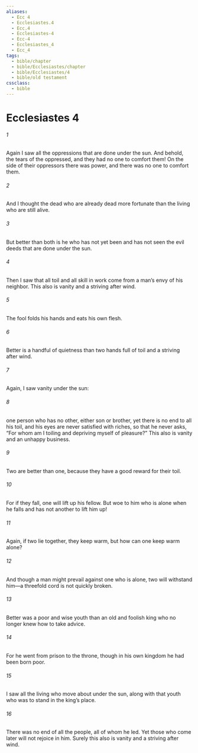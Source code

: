```yaml
---
aliases:
  - Ecc 4
  - Ecclesiastes.4
  - Ecc.4
  - Ecclesiastes-4
  - Ecc-4
  - Ecclesiastes_4
  - Ecc_4
tags:
  - bible/chapter
  - bible/Ecclesiastes/chapter
  - bible/Ecclesiastes/4
  - bible/old testament
cssclass:
  - bible
---
```


# Ecclesiastes 4

###### 1
Again I saw all the oppressions that are done under the sun. And behold, the tears of the oppressed, and they had no one to comfort them! On the side of their oppressors there was power, and there was no one to comfort them.
###### 2
And I thought the dead who are already dead more fortunate than the living who are still alive.
###### 3
But better than both is he who has not yet been and has not seen the evil deeds that are done under the sun.
###### 4
Then I saw that all toil and all skill in work come from a man’s envy of his neighbor. This also is vanity and a striving after wind.
###### 5
The fool folds his hands and eats his own flesh.
###### 6
Better is a handful of quietness than two hands full of toil and a striving after wind.
###### 7
Again, I saw vanity under the sun:
###### 8
one person who has no other, either son or brother, yet there is no end to all his toil, and his eyes are never satisfied with riches, so that he never asks, “For whom am I toiling and depriving myself of pleasure?” This also is vanity and an unhappy business.
###### 9
Two are better than one, because they have a good reward for their toil.
###### 10
For if they fall, one will lift up his fellow. But woe to him who is alone when he falls and has not another to lift him up!
###### 11
Again, if two lie together, they keep warm, but how can one keep warm alone?
###### 12
And though a man might prevail against one who is alone, two will withstand him—a threefold cord is not quickly broken.
###### 13
Better was a poor and wise youth than an old and foolish king who no longer knew how to take advice.
###### 14
For he went from prison to the throne, though in his own kingdom he had been born poor.
###### 15
I saw all the living who move about under the sun, along with that youth who was to stand in the king’s place.
###### 16
There was no end of all the people, all of whom he led. Yet those who come later will not rejoice in him. Surely this also is vanity and a striving after wind.


